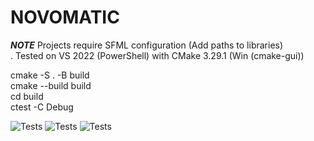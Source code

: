 # NOVOMATIC
***NOTE*** Projects require SFML configuration (Add paths to libraries)<br>.
Tested on VS 2022 (PowerShell) with CMake 3.29.1 (Win (cmake-gui))

cmake -S . -B build<br>
cmake --build build<br>
cd build<br>
ctest -C Debug

![Tests](https://github.com/DHrymajllo/NOVOMATIC/assets/44548837/1bf13e59-76cb-453d-b746-17dac19c0a01)
![Tests](https://github.com/DHrymajllo/NOVOMATIC/assets/44548837/9a184f37-0235-4a88-bcd7-c19546966339)
![Tests](https://github.com/DHrymajllo/NOVOMATIC/assets/44548837/fb43064b-5813-40a6-bff2-a558c65789ba)

